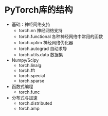 # PyTorch库的结构

- 基础：神经网络支持
    - torch.nn 神经网络支持
    - torch.functional 各种神经网络中常用的函数
    - torch.optim 神经网络优化器
    - torch.autograd 自动求导
    - torch.utils.data 数据集
- Numpy/Scipy
    - torch.linalg
    - torch.fft
    - torch.special
    - torch.sparse
- 函数式编程
    - torch.func
- 分布式与加速
    - torch.distributed
    - torch.amp